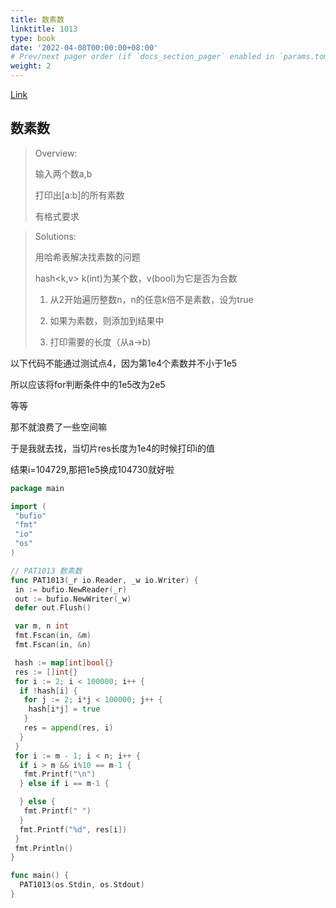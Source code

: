 ```yaml
---
title: 数素数
linktitle: 1013
type: book
date: '2022-04-08T00:00:00+08:00'
# Prev/next pager order (if `docs_section_pager` enabled in `params.toml`)
weight: 2
---
```

[Link](https://pintia.cn/problem-sets/994805260223102976/problems/994805309963354112)

## 数素数

> Overview:
>
> 输入两个数a,b
>
> 打印出[a:b]的所有素数
>
> 有格式要求

> Solutions:
>
> 用哈希表解决找素数的问题
>
> hash<k,v>  k(int)为某个数，v(bool)为它是否为合数
>
> 1. 从2开始遍历整数n，n的任意k倍不是素数，设为true
>
> 2. 如果为素数，则添加到结果中
>
> 3. 打印需要的长度（从a->b)

以下代码不能通过测试点4，因为第1e4个素数并不小于1e5

所以应该将for判断条件中的1e5改为2e5

等等

那不就浪费了一些空间嘛

于是我就去找，当切片res长度为1e4的时候打印i的值

结果i=104729,那把1e5换成104730就好啦

```Go
package main

import (
 "bufio"
 "fmt"
 "io"
 "os"
)

// PAT1013 数素数
func PAT1013(_r io.Reader, _w io.Writer) {
 in := bufio.NewReader(_r)
 out := bufio.NewWriter(_w)
 defer out.Flush()

 var m, n int
 fmt.Fscan(in, &m)
 fmt.Fscan(in, &n)

 hash := map[int]bool{}
 res := []int{}
 for i := 2; i < 100000; i++ {
  if !hash[i] {
   for j := 2; i*j < 100000; j++ {
    hash[i*j] = true
   }
   res = append(res, i)
  }
 }
 for i := m - 1; i < n; i++ {
  if i > m && i%10 == m-1 {
   fmt.Printf("\n")
  } else if i == m-1 {

  } else {
   fmt.Printf(" ")
  }
  fmt.Printf("%d", res[i])
 }
 fmt.Println()
}

func main() {
  PAT1013(os.Stdin, os.Stdout)
}
```
